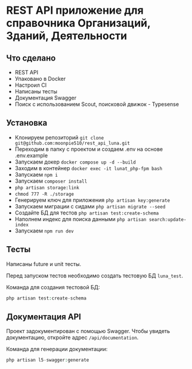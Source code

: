 # REST API приложение для справочника Организаций, Зданий, Деятельности

## Что сделано
- REST API
- Упаковано в Docker
- Настроил  CI
- Написаны тесты
- Документация Swagger
- Поиск с использованием Scout, поисковой движок - Typesense

## Установка
- Клонируем репозиторий `git clone git@github.com:moonpie510/rest_api_luna.git`
- Переходим в папку с проектом и создаем .env на основе .env.example
- Запускаем докер `docker compose up -d --build`
- Заходим в контейнер `docker exec -it lunat_php-fpm bash`
- Запускаем `npm i`
- Запускаем `composer install`
- `php artisan storage:link`
- `chmod 777 -R ./storage`
- Генерируем ключ для приложения `php artisan key:generate`
- Запускаем миграции с сидами `php artisan migrate --seed`
- Создайте БД для тестов `php artisan test:create-schema`
- Наполнем индекс для поиска данными `php artisan search:update-index`
- Запускаем `npm run dev`

## Тесты
Написаны future и unit тесты.

Перед запуском тестов необходимо создать тестовую БД `luna_test`.

Команда для создания тестовой БД:
```php
php artisan test:create-schema
```

## Документация API
Проект задокументирован с помощью Swagger. Чтобы увидеть документацию, откройте адрес `/api/documentation`.

Команда для генерации документации:
```php
php artisan l5-swagger:generate
```
